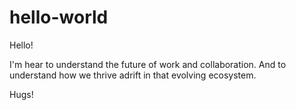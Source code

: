 # hello-world

Hello!

I'm hear to understand the future of work and collaboration. And to understand how we thrive adrift in that evolving ecosystem.

Hugs!

